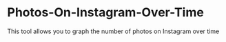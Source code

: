 Photos-On-Instagram-Over-Time
=============================

This tool allows you to graph the number of photos on Instagram over time
